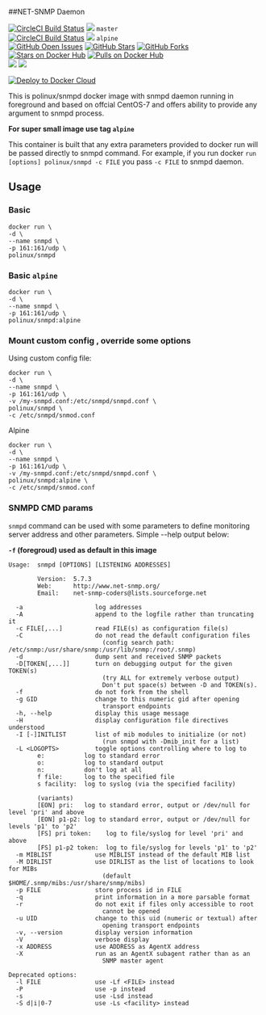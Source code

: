 ##NET-SNMP Daemon

[![CircleCI Build Status](https://img.shields.io/circleci/project/pozgo/docker-snmpd/master.svg)](https://circleci.com/gh/pozgo/docker-snmpd) [![](https://images.microbadger.com/badges/image/polinux/snmpd:latest.svg)](http://microbadger.com/images/polinux/snmpd) `master`  
[![CircleCI Build Status](https://img.shields.io/circleci/project/pozgo/docker-snmpd/alpine.svg)](https://circleci.com/gh/pozgo/docker-snmpd) [![](https://images.microbadger.com/badges/image/polinux/snmpd:alpine.svg)](http://microbadger.com/images/polinux/snmpd) `alpine`  
[![GitHub Open Issues](https://img.shields.io/github/issues/pozgo/docker-snmpd.svg)](https://github.com/pozgo/docker-snmpd/issues)
[![GitHub Stars](https://img.shields.io/github/stars/pozgo/docker-snmpd.svg)](https://github.com/pozgo/docker-snmpd)
[![GitHub Forks](https://img.shields.io/github/forks/pozgo/docker-snmpd.svg)](https://github.com/pozgo/docker-snmpd)  
[![Stars on Docker Hub](https://img.shields.io/docker/stars/polinux/snmpd.svg)](https://hub.docker.com/r/polinux/snmpd)
[![Pulls on Docker Hub](https://img.shields.io/docker/pulls/polinux/snmpd.svg)](https://hub.docker.com/r/polinux/snmpd)  
[![](https://images.microbadger.com/badges/version/polinux/snmpd.svg)](http://microbadger.com/images/polinux/snmpd)
[![](https://images.microbadger.com/badges/license/polinux/snmpd.svg)](http://microbadger.com/images/polinux/snmpd)

[![Deploy to Docker Cloud](https://files.cloud.docker.com/images/deploy-to-dockercloud.svg)](https://cloud.docker.com/stack/deploy/?repo=https://github.com/pozgo/docker-snmpd/tree/master)

This is polinux/snmpd docker image with snmpd daemon running in foreground and based on offcial CentOS-7 and offers ability to provide any argument to snmpd process.

**For super small image use tag `alpine`**

This container is built that any extra parameters provided to docker run will be passed directly to snmpd command. For example, if you run docker `run [options] polinux/snmpd -c FILE` you pass `-c FILE` to snmpd daemon.

## Usage
### Basic

    docker run \
    -d \
    --name snmpd \
    -p 161:161/udp \
    polinux/snmpd
    
### Basic `alpine`

    docker run \
    -d \
    --name snmpd \
    -p 161:161/udp \
    polinux/snmpd:alpine

### Mount custom config , override some options
Using custom config file:

    docker run \
    -d \
    --name snmpd \
    -p 161:161/udp \
    -v /my-snmpd.conf:/etc/snmpd/snmpd.conf \
    polinux/snmpd \
    -c /etc/snmpd/snmod.conf
    
Alpine 

    docker run \
    -d \
    --name snmpd \
    -p 161:161/udp \
    -v /my-snmpd.conf:/etc/snmpd/snmpd.conf \
    polinux/snmpd:alpine \
    -c /etc/snmpd/snmod.conf

### SNMPD CMD params
`snmpd` command can be used with some parameters to define monitoring server address and other parameters. Simple --help output below:

**`-f` (foregroud) used as default in this image**

    Usage:  snmpd [OPTIONS] [LISTENING ADDRESSES]

            Version:  5.7.3
            Web:      http://www.net-snmp.org/
            Email:    net-snmp-coders@lists.sourceforge.net

      -a                    log addresses
      -A                    append to the logfile rather than truncating it
      -c FILE[,...]         read FILE(s) as configuration file(s)
      -C                    do not read the default configuration files
                              (config search path: /etc/snmp:/usr/share/snmp:/usr/lib/snmp:/root/.snmp)
      -d                    dump sent and received SNMP packets
      -D[TOKEN[,...]]       turn on debugging output for the given TOKEN(s)
                              (try ALL for extremely verbose output)
                              Don't put space(s) between -D and TOKEN(s).
      -f                    do not fork from the shell
      -g GID                change to this numeric gid after opening
                              transport endpoints
      -h, --help            display this usage message
      -H                    display configuration file directives understood
      -I [-]INITLIST        list of mib modules to initialize (or not)
                              (run snmpd with -Dmib_init for a list)
      -L <LOGOPTS>          toggle options controlling where to log to
            e:           log to standard error
            o:           log to standard output
            n:           don't log at all
            f file:      log to the specified file
            s facility:  log to syslog (via the specified facility)

            (variants)
            [EON] pri:   log to standard error, output or /dev/null for level 'pri' and above
            [EON] p1-p2: log to standard error, output or /dev/null for levels 'p1' to 'p2'
            [FS] pri token:    log to file/syslog for level 'pri' and above
            [FS] p1-p2 token:  log to file/syslog for levels 'p1' to 'p2'
      -m MIBLIST            use MIBLIST instead of the default MIB list
      -M DIRLIST            use DIRLIST as the list of locations to look for MIBs
                              (default $HOME/.snmp/mibs:/usr/share/snmp/mibs)
      -p FILE               store process id in FILE
      -q                    print information in a more parsable format
      -r                    do not exit if files only accessible to root
                              cannot be opened
      -u UID                change to this uid (numeric or textual) after
                              opening transport endpoints
      -v, --version         display version information
      -V                    verbose display
      -x ADDRESS            use ADDRESS as AgentX address
      -X                    run as an AgentX subagent rather than as an
                              SNMP master agent

    Deprecated options:
      -l FILE               use -Lf <FILE> instead
      -P                    use -p instead
      -s                    use -Lsd instead
      -S d|i|0-7            use -Ls <facility> instead

